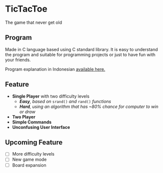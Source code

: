 # TicTacToe
The game that never get old

## Program
Made in C language based using C standard library. It is easy to understand the program and suitable for programming projects or just to have fun with your friends.

Program explanation in Indonesian [available here.](https://drive.google.com/file/d/1OGY_kRUACGkjsL1gZ1_cjasBxTcamZcX/view?usp=sharing)

## Feature
- **Single Player** with two difficulty levels
  - ***Easy**, based on* `srand()` *and* `rand()` *functions*
  - ***Hard**, using an algorithm that has ~80% chance for computer to win or draw*
- **Two Player**
- **Simple Commands**
- **Unconfusing User Interface**

## Upcoming Feature
- [ ] More difficulty levels
- [ ] New game mode
- [ ] Board expansion

